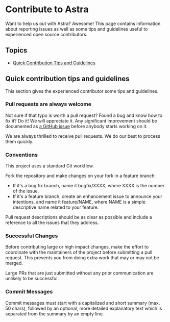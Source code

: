 # Contribute to Astra

Want to help us out with Astra? Awesome! This page contains information
about reporting issues as well as some tips and guidelines useful to experienced
open source contributors.

## Topics

- [Quick Contribution Tips and Guidelines](#quick-contribution-tips-and-guidelines)

## Quick contribution tips and guidelines

This section gives the experienced contributor some tips and guidelines.

### Pull requests are always welcome

Not sure if that typo is worth a pull request? Found a bug and know how to fix
it? Do it! We will appreciate it. Any significant improvement should be
documented as [a GitHub issue](https://github.com/moby/moby/issues) before
anybody starts working on it.

We are always thrilled to receive pull requests. We do our best to process them
quickly.

### Conventions

This project uses a standard Git workflow.

Fork the repository and make changes on your fork in a feature branch:

- If it's a bug fix branch, name it bugfix/XXXX, where XXXX is the number of
  the issue.
- If it's a feature branch, create an enhancement issue to announce
  your intentions, and name it feature/NAME, where NAME is a simple descriptive
  name related to your feature.

Pull request descriptions should be as clear as possible and include a reference
to all the issues that they address.

### Successful Changes

Before contributing large or high impact changes, make the effort to coordinate
with the maintainers of the project before submitting a pull request. This
prevents you from doing extra work that may or may not be merged.

Large PRs that are just submitted without any prior communication are unlikely
to be successful.

### Commit Messages

Commit messages must start with a capitalized and short summary (max. 50 chars),
followed by an optional, more detailed explanatory text which is separated from
the summary by an empty line.
